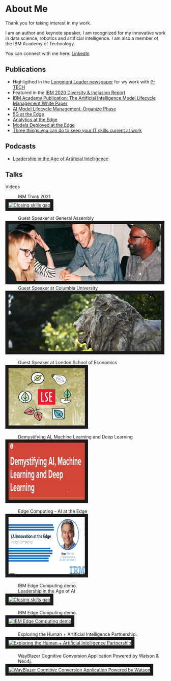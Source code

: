 # About Me

Thank you for taking interest in my work.

I am an author and keynote speaker, I am recognized for my innovative work in data science, robotics and artificial intelligence. I am also a member of the IBM Academy of Technology. 

You can connect with me here: [LinkedIn](https://www.linkedin.com/in/ivanportilla/)
## <a id=publications></a> Publications
* Highligthed in the [Longmont Leader newspaper](https://www.longmontleader.com/local-news/svvsd-students-developing-ibm-powered-technology-bring-real-life-solutions-to-life-3746811) for wy work with [P-TECH](https://www.ptech.org/)
* Featured in the [IBM 2020 Diversity & Inclusion Report](https://www.ibm.com/impact/be-equal/pdf/IBM_Diversity_Inclusion_Report_2020.pdf)
* [IBM Academy Publication: The Artificial Intelligence Model Lifecycle Management White Paper](https://www.ibm.com/blogs/academy-of-technology/ai-model-lifecycle-management-white-paper/)
* [AI Model Lifecycle Management: Organize Phase](https://www.ibm.com/cloud/blog/ai-model-lifecycle-management-organize)
* [5G at the Edge](https://www.ibm.com/cloud/blog/5g-at-the-edge)
* [Analytics at the Edge](https://www.ibm.com/cloud/blog/analytics-at-the-edge)
* [Models Deployed at the Edge](https://www.ibm.com/cloud/blog/models-deployed-at-the-edge)
* [Three things you can do to keep your IT skills current at work](https://www.ibm.com/blogs/watson/2016/07/three-things-can-keep-skills-current-work/)

## <a id=podcasts></a> Podcasts
* [Leadership in the Age of Artificial Intelligence](https://crestcom.com/blog/2020/09/18/episode-39-leadership-in-the-age-of-ai-with-it-architect-and-data-scientist-ivan-portilla/)

## <a id=talks></a> Talks
<dl>
  <dt>Videos</dt>
  </p>
  <dd>IBM Think 2021</dd><a href="http://www.youtube.com/watch?feature=player_embedded&v=sj2LaiNAzLI
" target="_blank"><img src="http://img.youtube.com/vi/sj2LaiNAzLI/0.jpg" 
alt="Closing skills gap" width="240" height="180" border="10" /></a>
</p>
  
  <dd>Guest Speaker at General Assembly</dd>
  <a href="https://generalassembly.zoom.us/rec/play/hBLsZ3rCkCD_2sI7R40IJlNbZyw05FyfYry_5Xo1Pu7irHQBqFD_i9mOjC7sT9CGBG9qYbWYY3sM-13T.ZnngvfIStd5c2Pif?continueMode=true&_x_zm_rtaid=XQZeEMJoQuWb2qKeoQ9MRA.1620240153690.0e7a2d29a3746c9e8744e6e0cbb0d94c&_x_zm_rhtaid=794" target="_blank"><img src="img/ga.jpeg" alt="ML 101" width="480" height="180" border="10" /></a>
  
 <dd>Guest Speaker at Columbia University</dd>
  <a href="https://columbiauniversity.zoom.us/rec/play/mQOuIpUk03UbOIorr0IFvaD4iPQX2j5mHKc-Wva6AbsuU82glaGsi6uVuLbvC3Ge9atzpaB_htPXUK4F.X3Ki1u0p26ykjH2k" target="_blank"><img src="img/cu.jpeg" alt="Big Data and AI" width="480" height="180" border="10" /></a>
  </p>
  <dd>Guest Speaker at London School of Economics</dd>
  <a href="http://www.youtube.com/watch?feature=player_embedded&v=aFLCRwjAuJo" target="_blank"><img src="img/lse.png" alt="Big Data and AI" width="240" height="180" border="10" /></a>
  </p>
  <dd>Demystifying AI, Machine Learning and Deep Learning</dd>
  <a href="https://generalassembly.zoom.us/rec/share/mQ8hUtWX46g-f5uanpKizRMTtqVkQj8TsDMXwsokp4R59ejbfq9PIPsrtiiK_ZNq.qyYI6y_VJQnN_kEB" target="_blank"><img src="img/AIMLD.png" alt="Demystifying AI" width="240" height="180" border="10" /></a>
  </p>
  <dd>Edge Computing - AI at the Edge</dd>
<a href="https://vimeo.com/461608387" target="_blank"><img src="img/EdgeComputing.png" 
alt="Edge Computing" width="240" height="180" border="10" /></a>
</p>
  <dd>IBM Edge Computing demo.</dd>
  <dd>Leadership in the Age of AI</dd>
<a href="http://www.youtube.com/watch?feature=player_embedded&v=knoOLpGooYQ
" target="_blank"><img src="http://img.youtube.com/vi/knoOLpGooYQ/0.jpg" 
alt="Closing skills gap" width="240" height="180" border="10" /></a>
</p>
  <dd>IBM Edge Computing demo.</dd>
<a href="http://www.youtube.com/watch?feature=player_embedded&v=uzFDE3ZDGV4
" target="_blank"><img src="http://img.youtube.com/vi/uzFDE3ZDGV4/0.jpg" 
alt="IBM Edge Computing demo" width="240" height="180" border="10" /></a>
  </p>
  <dd>Exploring the Human + Artificial Intelligence Partnership.</dd>
<a href="http://www.youtube.com/watch?feature=player_embedded&v=zmpXJ6ZwhQk
" target="_blank"><img src="http://img.youtube.com/vi/zmpXJ6ZwhQk/0.jpg" 
alt="Exploring the Human + Artificial Intelligence Partnership" width="240" height="180" border="10" /></a>
</p>
   <dd>WayBlazer Cognitive Conversion Application Powered by Watson & Neo4j.</dd>
<a href="http://www.youtube.com/watch?feature=player_embedded&v=pcA-22Md1qU
" target="_blank"><img src="http://img.youtube.com/vi/pcA-22Md1qU/0.jpg" 
alt="WayBlazer Cognitive Conversion Application Powered by Watson" width="240" height="180" border="10" /></a>
</dl>

